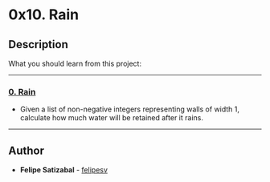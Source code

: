 # 0x10. Rain

## Description
What you should learn from this project:

---

### [0. Rain](./0-rain.py)
* Given a list of non-negative integers representing walls of width 1, calculate how much water will be retained after it rains. 

---

## Author
* **Felipe Satizabal** - [felipesv](https://github.com/felipesv)
